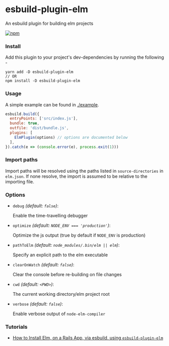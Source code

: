 # esbuild-plugin-elm
An esbuild plugin for building elm projects

[![npm](https://img.shields.io/npm/v/esbuild-plugin-elm?color=%2351e980&style=flat-square)](https://www.npmjs.com/package/esbuild-plugin-elm)



### Install
Add this plugin to your project's dev-dependencies by running the following -

```
yarn add -D esbuild-plugin-elm
// OR
npm install -D esbuild-plugin-elm
```


### Usage

A simple example can be found in [./example](https://github.com/phenax/esbuild-plugin-elm/tree/main/example).

```js
esbuild.build({
  entryPoints: ['src/index.js'],
  bundle: true,
  outfile: 'dist/bundle.js',
  plugins: [
    ElmPlugin(options) // options are documented below
  ],
}).catch(e => (console.error(e), process.exit(1)))
```

### Import paths

Import paths will be resolved using the paths listed in `source-directories` in `elm.json`. If none resolve, the import is assumed to be relative to the importing file.

### Options

* `debug` *(default: `false`)*:

  Enable the time-travelling debugger

* `optimize` *(default: `NODE_ENV === 'production'`)*:

  Optimize the js output (true by default if `NODE_ENV` is production)

* `pathToElm` *(default: `node_modules/.bin/elm || elm`)*:

  Specify an explicit path to the elm executable

* `clearOnWatch` *(default: `false`)*:

  Clear the console before re-building on file changes

* `cwd` *(default: `<PWD>`)*:

  The current working directory/elm project root

* `verbose` *(default: `false`)*:

  Enable verbose output of `node-elm-compiler`


### Tutorials

* [How to Install Elm, on a Rails App, via esbuild, using `esbuild-plugin-elm`](https://benkoshy.github.io/2022/02/08/elm-via-esbuild-on-rails.html)
